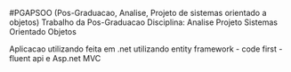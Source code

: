 #PGAPSOO (Pos-Graduacao, Analise, Projeto de sistemas orientado a objetos)
Trabalho da Pos-Graduacao 
Disciplina: Analise Projeto Sistemas Orientado Objetos

Aplicacao utilizando feita em .net utilizando entity framework - code first - fluent api e 
Asp.net MVC
